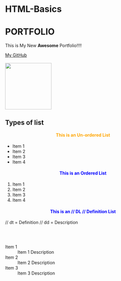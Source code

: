 # HTML-Basics

<!DOCKTYPE html>
<html> 
<body>

<h1>PORTFOLIO</h1>
<p>This is My New <strong>Awesome</strong> Portfolio!!!!</p>
<a href="https://github.com/shaiktahseen">My GitHub
<br>
<br>
<img src="https://avatars.githubusercontent.com/u/126344231?v=4" width="150" height="150"></a>
  
  
<h2>Types of list</h2>
  
<h4 style=" color:orange; text-align: center">This is an Un-ordered List</h4>
  
<ul>
  
<li> Item 1 </li>
<li> Item 2 </li>
<li> Item 3 </li>
<li> Item 4 </li>
  
</ul>
  
  
<h4 style=" color:blue; text-align: center">This is an Ordered List</h4>

    
<ol>
  
<li> Item 1 </li>
<li> Item 2 </li>
<li> Item 3 </li>
<li> Item 4 </li>
  
</ol>
  
<h4 style=" color:blue; text-align: center">This is an // DL // Definition List</h4>
  
  // dt = Definition
  // dd = Description
  
  <br>
  <br> 

<dl>
  
<dt> Item 1 </dt>
<dd> Item 1 Description</dd>

<dt> Item 2 </dt>
<dd> Item 2 Description</dd>

<dt> Item 3 </dt>
<dd> Item 3 Description</dd>

   
</dl>

 
</body>

</html>


